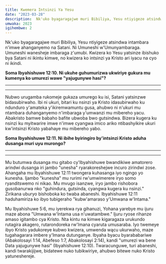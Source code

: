 ```yaml
---
title: Kwemera Intsinzi Ya Yesu
date: "2023-03-28"
description:  Nk'uko byagaragajwe muri Bibiliya, Yesu ntiyigeze atsindwa intambara n'imwe ahanganyemo na Satani. Ni Umuneshi w'Umunyambaraga. Umuneshi wanesheje imbaraga z'umubi. Kwizera ko Yesu yatsinze ibishuko bya Satani ni ikintu kimwe, no kwizera ko intsinzi ya Kristo ari iyacu na cyo ni ikindi.
umwaka: 2023
igihembwe: 2
---
```


Nk'uko byagaragajwe muri Bibiliya, Yesu ntiyigeze atsindwa intambara n'imwe ahanganyemo na Satani. Ni Umuneshi w'Umunyambaraga. Umuneshi wanesheje imbaraga z'umubi. Kwizera ko Yesu yatsinze ibishuko bya Satani ni ikintu kimwe, no kwizera ko intsinzi ya Kristo ari iyacu na cyo ni ikindi.

**Soma <span class="verse">Ibyahishuwe 12:10</span>. Ni ukuhe guhumurizwa ukwiriye gukura mu kumenya ko umurezi wawe "yajugunywe hasi"?** 

---
---

Nubwo urugamba rukomeje gukaza umurego ku isi, Satani yatsinzwe bidasubirwaho. Ibi ni ukuri, bitari ku nsinzi ya Kristo idasubirwaho ku ndunduro y'amateka y'ikiremwamuntu gusa, ahubwo ni n'ukuri mu ntambara duhanganyemo n'imbaraga y'umwanzi mu mibereho yacu. Abakristo bamwe babaho bafite ubwoba bwo gutsindwa. Bizera kugera ku nsinzi ku myitwarire imwe n'imwe cyangwa imico ariko ntibashyikire ukuri kw'intsinzi Kristo yabahaye mu mibereho yabo.

**Soma <span class="verse">Ibyahishuwe 12:11</span>. Ni ibihe byiringiro by'intsinzi Kristo aduha dusanga muri uyu murongo?**

---
---

Mu butumwa dusanga mu gitabo cy'Ibyahishuwe bwandikiwe amatorero arindwi dusanga iri jambo "unesha" ryarakoreshejwe incuro zirindwi zose. Ahangaha mu <span class="verse">Ibyahishuwe 12:11</span> twongera kuhasanga iyo ngingo yo kunesha. Ijambo "kunesha" mu rurimi rw'umwimerere iryo somo ryanditswemo ni nikao. Mu mvugo isanzwe, iryo jambo rishobora gusobanurwa nko "guhindura, gutsinda, cyangwa kugera ku nsinzi." Zirikana uburyo bishoboka ko twaba abaneshi. <span class="verse">Ibyahishuwe 12:11</span> haduhamiriza ko ibyo tubigeraho "kubw'amaraso y'Umwana w'Intama."

Mu <span class="verse">Ibyahishuwe 5:6</span>, mu iyerekwa rya gihanuzi, Yohana yarebye mu ijuru maze abona "Umwana w'Intama usa n'uwatambwe." Ijuru ryose rihanze amaso igitambo cya Kristo. Nta kintu na kimwe kigaragaza urukundo rutagira akagero, rutarondoreka rw'Imana cyaruta umusaraba. Iyo twemeye ibyo Kristo yadukoreye kubwo kwizera, umwenda wącu ukurwaho, maze tugahagarara imbere y'Imana dutunganye. Ibyaha byacu byarababariwe (<span class="verse">Abakolosayi 1:14</span>, <span class="verse">Abefeso 1:7</span>, <span class="verse">Abakolosayi 2:14</span>), kandi "umurezi wa bene Data yajugunywe hasi" (<span class="verse">Ibyahishuwe 12:10</span>). Twaracunguwe, turi abaneshi, kandi twarakijijwe, bidatewe nuko tubikwiriye, ahubwo bitewe nuko Kristo yatuneshereje.





